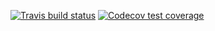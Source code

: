<!-- badges: start -->
[![Travis build status](https://travis-ci.org/junzhaoliu/YOURPACKAGENAME.svg?branch=master)](https://travis-ci.org/junzhaoliu/project3)
[![Codecov test coverage](https://codecov.io/gh/junzhaoliu/YOURPACKAGENAME/branch/master/graph/badge.svg)](https://codecov.io/gh/junzhaoliu/project3?branch=master)
<!-- badges: end -->
